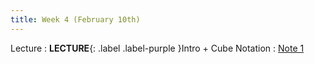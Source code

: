 ```yaml
---
title: Week 4 (February 10th)
---
```


Lecture
: **LECTURE**{: .label .label-purple }Intro + Cube Notation
  : [Note 1](https://readings.decal.rouxl.es/docs/readings/content/note-1/)